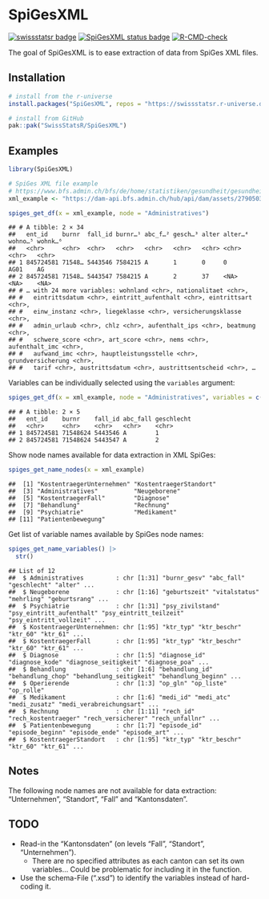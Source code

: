 
<!-- README.md is generated from README.Rmd. Please edit that file -->

# SpiGesXML

<!-- badges: start -->

[![swissstatsr
badge](https://swissstatsr.r-universe.dev/badges/:name)](https://swissstatsr.r-universe.dev/)
[![SpiGesXML status
badge](https://swissstatsr.r-universe.dev/badges/SpiGesXML)](https://swissstatsr.r-universe.dev/SpiGesXML)
[![R-CMD-check](https://github.com/SwissStatsR/SpiGesXML/actions/workflows/R-CMD-check.yaml/badge.svg)](https://github.com/SwissStatsR/SpiGesXML/actions/workflows/R-CMD-check.yaml)
<!-- badges: end -->

The goal of SpiGesXML is to ease extraction of data from SpiGes XML
files.

## Installation

``` r
# install from the r-universe
install.packages("SpiGesXML", repos = "https://swissstatsr.r-universe.dev")
```

``` r
# install from GitHub
pak::pak("SwissStatsR/SpiGesXML")
```

## Examples

``` r
library(SpiGesXML)

# SpiGes XML file example 
# https://www.bfs.admin.ch/bfs/de/home/statistiken/gesundheit/gesundheitswesen/projekt-spiges.assetdetail.27905035.html
xml_example <- "https://dam-api.bfs.admin.ch/hub/api/dam/assets/27905035/master"

spiges_get_df(x = xml_example, node = "Administratives")
```

    ## # A tibble: 2 × 34
    ##   ent_id    burnr  fall_id burnr…¹ abc_f…² gesch…³ alter alter…⁴ wohno…⁵ wohnk…⁶
    ##   <chr>     <chr>  <chr>   <chr>   <chr>   <chr>   <chr> <chr>   <chr>   <chr>  
    ## 1 845724581 71548… 5443546 7584215 A       1       0     0       AG01    AG     
    ## 2 845724581 71548… 5443547 7584215 A       2       37    <NA>    <NA>    <NA>   
    ## # … with 24 more variables: wohnland <chr>, nationalitaet <chr>,
    ## #   eintrittsdatum <chr>, eintritt_aufenthalt <chr>, eintrittsart <chr>,
    ## #   einw_instanz <chr>, liegeklasse <chr>, versicherungsklasse <chr>,
    ## #   admin_urlaub <chr>, chlz <chr>, aufenthalt_ips <chr>, beatmung <chr>,
    ## #   schwere_score <chr>, art_score <chr>, nems <chr>, aufenthalt_imc <chr>,
    ## #   aufwand_imc <chr>, hauptleistungsstelle <chr>, grundversicherung <chr>,
    ## #   tarif <chr>, austrittsdatum <chr>, austrittsentscheid <chr>, …

Variables can be individually selected using the `variables` argument:

``` r
spiges_get_df(x = xml_example, node = "Administratives", variables = c("abc_fall", "geschlecht"))
```

    ## # A tibble: 2 × 5
    ##   ent_id    burnr    fall_id abc_fall geschlecht
    ##   <chr>     <chr>    <chr>   <chr>    <chr>     
    ## 1 845724581 71548624 5443546 A        1         
    ## 2 845724581 71548624 5443547 A        2

Show node names available for data extraction in XML SpiGes:

``` r
spiges_get_name_nodes(x = xml_example)
```

    ##  [1] "KostentraegerUnternehmen" "KostentraegerStandort"   
    ##  [3] "Administratives"          "Neugeborene"             
    ##  [5] "KostentraegerFall"        "Diagnose"                
    ##  [7] "Behandlung"               "Rechnung"                
    ##  [9] "Psychiatrie"              "Medikament"              
    ## [11] "Patientenbewegung"

Get list of variable names available by SpiGes node names:

``` r
spiges_get_name_variables() |>
  str()
```

    ## List of 12
    ##  $ Administratives         : chr [1:31] "burnr_gesv" "abc_fall" "geschlecht" "alter" ...
    ##  $ Neugeborene             : chr [1:16] "geburtszeit" "vitalstatus" "mehrling" "geburtsrang" ...
    ##  $ Psychiatrie             : chr [1:31] "psy_zivilstand" "psy_eintritt_aufenthalt" "psy_eintritt_teilzeit" "psy_eintritt_vollzeit" ...
    ##  $ KostentraegerUnternehmen: chr [1:95] "ktr_typ" "ktr_beschr" "ktr_60" "ktr_61" ...
    ##  $ KostentraegerFall       : chr [1:95] "ktr_typ" "ktr_beschr" "ktr_60" "ktr_61" ...
    ##  $ Diagnose                : chr [1:5] "diagnose_id" "diagnose_kode" "diagnose_seitigkeit" "diagnose_poa" ...
    ##  $ Behandlung              : chr [1:6] "behandlung_id" "behandlung_chop" "behandlung_seitigkeit" "behandlung_beginn" ...
    ##  $ Operierende             : chr [1:3] "op_gln" "op_liste" "op_rolle"
    ##  $ Medikament              : chr [1:6] "medi_id" "medi_atc" "medi_zusatz" "medi_verabreichungsart" ...
    ##  $ Rechnung                : chr [1:11] "rech_id" "rech_kostentraeger" "rech_versicherer" "rech_unfallnr" ...
    ##  $ Patientenbewegung       : chr [1:7] "episode_id" "episode_beginn" "episode_ende" "episode_art" ...
    ##  $ KostentraegerStandort   : chr [1:95] "ktr_typ" "ktr_beschr" "ktr_60" "ktr_61" ...

## Notes

The following node names are not available for data extraction:
“Unternehmen”, “Standort”, “Fall” and “Kantonsdaten”.

## TODO

- Read-in the “Kantonsdaten” (on levels “Fall”, “Standort”,
  “Unternehmen”).
  - There are no specified attributes as each canton can set its own
    variables… Could be problematic for including it in the function.
- Use the schema-File (“.xsd”) to identify the variables instead of
  hard-coding it.
